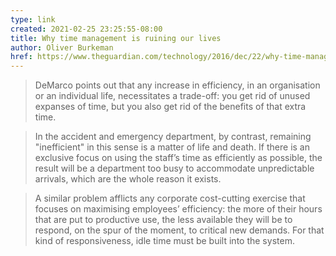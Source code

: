 ```yaml
---
type: link
created: 2021-02-25 23:25:55-08:00
title: Why time management is ruining our lives
author: Oliver Burkeman
href: https://www.theguardian.com/technology/2016/dec/22/why-time-management-is-ruining-our-lives
---
```

> DeMarco points out that any increase in efficiency, in an organisation or an individual life, necessitates a trade-off: you get rid of unused expanses of time, but you also get rid of the benefits of that extra time.

> In the accident and emergency department, by contrast, remaining "inefficient" in this sense is a matter of life and death. If there is an exclusive focus on using the staff’s time as efficiently as possible, the result will be a department too busy to accommodate unpredictable arrivals, which are the whole reason it exists.

> A similar problem afflicts any corporate cost-cutting exercise that focuses on maximising employees’ efficiency: the more of their hours that are put to productive use, the less available they will be to respond, on the spur of the moment, to critical new demands. For that kind of responsiveness, idle time must be built into the system.
